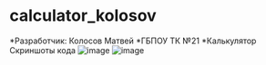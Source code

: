 # calculator_kolosov
*Разработчик: Колосов Матвей
*ГБПОУ ТК №21
*Калькулятор
Скриншоты кода
![image](https://user-images.githubusercontent.com/72035743/138241194-ba36c7c6-904a-4444-b509-d24b5c375f15.png)
![image](https://user-images.githubusercontent.com/72035743/138241224-8319a531-c122-4960-8388-4378b20b0535.png)
